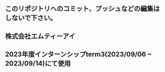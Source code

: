 ## **このリポジトリへのコミット、プッシュなどの編集はしないで下さい。**

## **株式会社エムティーアイ**
## **2023年度インターンシップterm3(2023/09/06 ~ 2023/09/14)にて使用**
